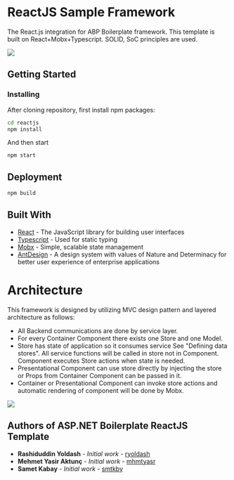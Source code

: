# ReactJS Sample Framework

The React.js integration for ABP Boilerplate framework. This template is built on React+Mobx+Typescript. SOLID, SoC principles are used.

![](_screenshots/dashboard.png)

## Getting Started

### Installing

After cloning repository, first install npm packages:

```sh
cd reactjs
npm install 
```

And then start

```
npm start
```

## Deployment

```sh
npm build
```

## Built With

* [React](https://reactjs.org/) - The JavaScript library for building user interfaces
* [Typescript](https://www.typescriptlang.org/) - Used for static typing
* [Mobx](https://mobx.js.org/) - Simple, scalable state management
* [AntDesign](https://ant.design/) - A design system with values of Nature and Determinacy for better user experience of enterprise applications

# Architecture

This framework is designed by utilizing MVC design pattern and layered architecture as follows:

- All Backend communications are done by service layer.
- For every Container Component there exists one Store and one Model.
- Store has state of application so it consumes service See "Defining data stores". All service functions will be called in store not in Component. Component executes Store actions when state is needed.
- Presentational Component can use store directly by injecting the store or Props from Container Component can be passed in it.
- Container or Presentational Component can invoke store actions and automatic rendering of component will be done by Mobx.

![](_screenshots/architecture.jpg)

## Authors of ASP.NET Boilerplate ReactJS Template

* **Rashiduddin Yoldash** - *Initial work* - [ryoldash](https://github.com/ryoldash)
* **Mehmet Yasir Aktunç** - *Initial work* - [mhmtyasr](https://github.com/mhmtyasr)
* **Samet Kabay** - *Initial work* - [smtkby](https://github.com/smtkby)
